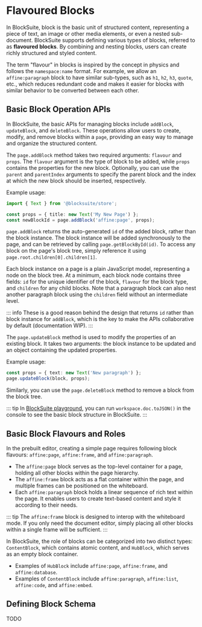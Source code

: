 # Flavoured Blocks

In BlockSuite, block is the basic unit of structured content, representing a piece of text, an image or other media elements, or even a nested sub-document. BlockSuite supports defining various types of blocks, referred to as **flavoured blocks**. By combining and nesting blocks, users can create richly structured and styled content.

The term "flavour" in blocks is inspired by the concept in physics and follows the `namespace:name` format. For example, we allow an `affine:paragraph` block to have similar sub-types, such as `h1`, `h2`, `h3`, `quote`, etc., which reduces redundant code and makes it easier for blocks with similar behavior to be converted between each other.

## Basic Block Operation APIs

In BlockSuite, the basic APIs for managing blocks include `addBlock`, `updateBlock`, and `deleteBlock`. These operations allow users to create, modify, and remove blocks within a `page`, providing an easy way to manage and organize the structured content.

The `page.addBlock` method takes two required arguments: `flavour` and `props`. The `flavour` argument is the type of block to be added, while `props` contains the properties for the new block. Optionally, you can use the `parent` and `parentIndex` arguments to specify the parent block and the index at which the new block should be inserted, respectively.

Example usage:

```ts
import { Text } from '@blocksuite/store';

const props = { title: new Text('My New Page') };
const newBlockId = page.addBlock('affine:page', props);
```

`page.addBlock` returns the auto-generated `id` of the added block, rather than the block instance. The block instance will be added synchronously to the page, and can be retrieved by calling `page.getBlockById(id)`. To access any block on the page's block tree, simply reference it using `page.root.children[0].children[1]`.

Each block instance on a page is a plain JavaScript model, representing a node on the block tree. At a minimum, each block node contains three fields: `id` for the unique identifier of the block, `flavour` for the block type, and `children` for any child blocks. Note that a paragraph block can also nest another paragraph block using the `children` field without an intermediate level.

::: info
These is a good reason behind the design that returns `id` rather than block instance for `addBlock`, which is the key to make the APIs collaborative by default (documentation WIP).
:::

The `page.updateBlock` method is used to modify the properties of an existing block. It takes two arguments: the block instance to be updated and an object containing the updated properties.

Example usage:

```ts
const props = { text: new Text('New paragraph') };
page.updateBlock(block, props);
```

Similarly, you can use the `page.deleteBlock` method to remove a block from the block tree.

::: tip
In [BlockSuite playground](https://blocksuite-toeverything.vercel.app/?init), you can run `workspace.doc.toJSON()` in the console to see the basic block structure in BlockSuite.
:::

## Basic Block Flavours and Roles

In the prebuilt editor, creating a simple page requires following block flavours: `affine:page`, `affine:frame`, and `affine:paragraph`.

- The `affine:page` block serves as the top-level container for a page, holding all other blocks within the page hierarchy.
- The `affine:frame` block acts as a flat container within the page, and multiple frames can be positioned on the whiteboard.
- Each `affine:paragraph` block holds a linear sequence of rich text within the page. It enables users to create text-based content and style it according to their needs.

::: tip
The `affine:frame` block is designed to interop with the whiteboard mode. If you only need the document editor, simply placing all other blocks within a single frame will be sufficient.
:::

In BlockSuite, the role of blocks can be categorized into two distinct types: `ContentBlock`, which contains atomic content, and `HubBlock`, which serves as an empty block container.

- Examples of `HubBlock` include `affine:page`, `affine:frame`, and `affine:database`.
- Examples of `ContentBlock` include `affine:paragraph`, `affine:list`, `affine:code`, and `affine:embed`.

## Defining Block Schema

TODO
